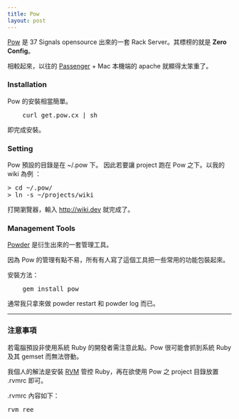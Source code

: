 ```yaml
--- 
title: Pow 
layout: post
---
```


[Pow](http://pow.cx/) 是 37 Signals opensource 出來的一套 Rack Server。其標榜的就是 **Zero Config**。

相較起來，以往的 [Passenger](http://www.modrails.com/) + Mac 本機端的 apache 就顯得太笨重了。

### Installation #### 

Pow 的安裝相當簡單。

<pre>
    curl get.pow.cx | sh
</pre>

即完成安裝。

### Setting ###

Pow 預設的目錄是在 ~/.pow 下。
因此若要讓 project 跑在 Pow 之下。以我的 wiki 為例 ：

<pre>
> cd ~/.pow/
> ln -s ~/projects/wiki
</pre>

打開瀏覽器，輸入 http://wiki.dev 就完成了。

### Management Tools ###

[Powder](https://github.com/Rodreegez/powder) 是衍生出來的一套管理工具。

因為 Pow 的管理有點不易，所有有人寫了這個工具把一些常用的功能包裝起來。

安裝方法：

<pre>
    gem install pow
</pre>

通常我只拿來做 powder restart 和 powder log 而已。

<hr>

### 注意事項 ###

<div class="warning">
<p>
若電腦預設非使用系統 Ruby 的開發者需注意此點。Pow 很可能會抓到系統 Ruby 及其 gemset 而無法啓動。
</p>
</div>

我個人的解法是安裝 [RVM](http://rvm.beginrescueend.com/) 管控 Ruby，再在欲使用 Pow 之 project 目錄放置 .rvmrc 即可。

.rvmrc 內容如下：

<pre>
rvm ree
</pre>

